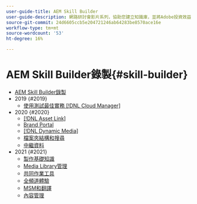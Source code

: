 ```yaml
---
user-guide-title: AEM Skill Builder
user-guide-description: 網路研討會影片系列，協助您建立知識庫，並將Adobe投資效益最大化 [!DNL Experience Manager].
source-git-commit: 24d6605ccb5e204721246ab64283be8570ace16e
workflow-type: tm+mt
source-wordcount: '53'
ht-degree: 16%

---
```



# AEM Skill Builder錄製{#skill-builder}

* [AEM Skill Builder錄製](overview.md)
* 2019 {#2019}
   * [使用測試最佳實務 [!DNL Cloud Manager]](./2019/cloud-manager-testing.md)
* 2020 {#2020}
   * [[!DNL Asset Link]](./2020/asset-link.md)
   * [Brand Portal](./2020/brand-portal.md)
   * [[!DNL Dynamic Media]](./2020/dynamic-media.md)
   * [檔案夾結構和搜尋](./2020/folder-structure-search.md)
   * [中繼資料](./2020/metadata.md)
* 2021 {#2021}
   * [製作基礎知識](./2021/authoring-fundamentals.md)
   * [Media Library管理](./2021/media-library-administration.md)
   * [共同作業工具](./2021/collaboration-tools.md)
   * [全頻道體驗](./2021/omnichannel-experiences.md)
   * [MSM和翻譯](./2021/multi-site-management-web-translation.md)
   * [內容管理](./2021/traditional-headless-content-management.md)

<!--

Articles must be added to this TOC file in order to render.

Use this list format to specify links to articles and section headings that expand and collapse in the left rail of the user guide.

An article link CANNOT be used as a section heading.
-->

